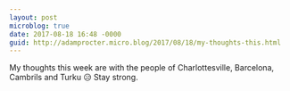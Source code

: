 ```yaml
---
layout: post
microblog: true
date: 2017-08-18 16:48 -0000
guid: http://adamprocter.micro.blog/2017/08/18/my-thoughts-this.html
---
```

My thoughts this week are with the people of Charlottesville, Barcelona, Cambrils and Turku 😥 Stay strong. 
